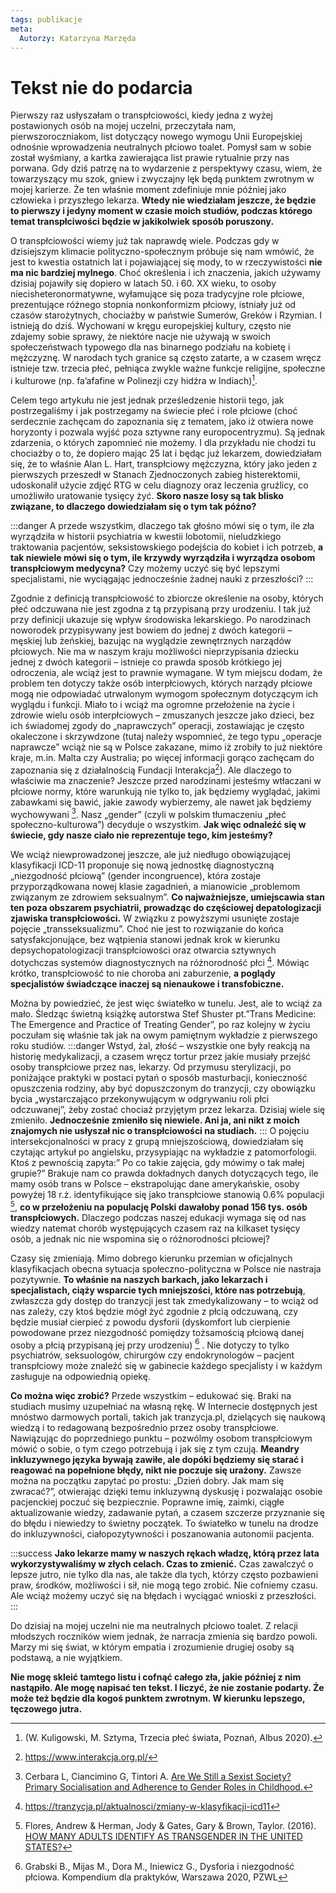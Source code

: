```yaml
---
tags: publikacje
meta:
  Autorzy: Katarzyna Marzęda
---
```


# Tekst nie do podarcia
Pierwszy raz usłyszałam o transpłciowości, kiedy jedna z wyżej postawionych osób na mojej uczelni, przeczytała nam, pierwszoroczniakom, list dotyczący nowego wymogu Unii Europejskiej odnośnie wprowadzenia neutralnych płciowo toalet. Pomysł sam w sobie został wyśmiany, a kartka zawierająca list prawie rytualnie przy nas porwana. Gdy dziś patrzę na to wydarzenie z perspektywy czasu, wiem, że towarzyszący mu szok, gniew i zwyczajny lęk będą punktem zwrotnym w mojej karierze. Że ten właśnie moment zdefiniuje mnie później jako człowieka i przyszłego lekarza. 
**Wtedy nie wiedziałam jeszcze, że będzie to pierwszy i jedyny moment w czasie moich studiów, podczas którego temat transpłciwości będzie w jakikolwiek sposób poruszony.** 

O transpłciowości wiemy już tak naprawdę wiele. Podczas gdy w dzisiejszym klimacie polityczno-społecznym próbuje się nam wmówić, że jest to kwestia ostatnich lat i pojawiającej się mody, to w rzeczywistości **nie ma nic bardziej mylnego**. Choć określenia i ich znaczenia, jakich używamy dzisiaj pojawiły się dopiero w latach 50. i 60. XX wieku, to osoby niecisheteronormatywne, wyłamujące się poza tradycyjne role płciowe, prezentujące różnego stopnia nonkonformizm płciowy, istniały już od czasów starożytnych, chociażby w państwie Sumerów, Greków i Rzymian. I istnieją do dziś. Wychowani w kręgu europejskiej kultury, często nie zdajemy sobie sprawy, że niektóre nacje nie używają w swoich społeczeństwach typowego dla nas binarnego podziału na kobietę i mężczyznę. W narodach tych granice są często zatarte, a w czasem wręcz istnieje tzw. trzecia płeć, pełniąca zwykle ważne funkcje religijne, społeczne i kulturowe (np. fa’afafine w Polinezji czy hidźra w Indiach)[^1].

Celem tego artykułu nie jest jednak prześledzenie historii tego, jak postrzegaliśmy i jak postrzegamy na świecie płeć i role płciowe (choć serdecznie zachęcam do zapoznania się z tematem, jako iż otwiera nowe horyzonty i pozwala wyjść poza sztywne rany europocentryzmu). Są jednak zdarzenia, o których zapomnieć nie możemy. I dla przykładu nie chodzi tu chociażby o to, że dopiero mając 25 lat i będąc już lekarzem, dowiedziałam się, że to właśnie Alan L. Hart, transpłciowy mężczyzna, który jako jeden z pierwszych przeszedł w Stanach Zjednoczonych zabieg histerektomii, udoskonalił użycie zdjęć RTG w celu diagnozy oraz leczenia gruźlicy, co umożliwiło uratowanie tysięcy żyć. **Skoro nasze losy są tak blisko związane, to dlaczego dowiedziałam się o tym tak późno?** 

:::danger
A przede wszystkim, dlaczego tak głośno mówi się o tym, ile zła wyrządziła w historii psychiatria w kwestii lobotomii, nieludzkiego traktowania pacjentów, seksistowskiego podejścia do kobiet i ich potrzeb, **a tak niewiele mówi się o tym, ile krzywdy wyrządziła i wyrządza osobom transpłciowym medycyna?**
Czy możemy uczyć się być lepszymi specjalistami, nie wyciągając jednocześnie żadnej nauki z przeszłości?
:::


Zgodnie z definicją transpłciowość to zbiorcze określenie na osoby, których płeć odczuwana nie jest zgodna z tą przypisaną przy urodzeniu. I tak już przy definicji ukazuje się wpływ środowiska lekarskiego. Po narodzinach noworodek przypisywany jest bowiem do jednej z dwóch kategorii – męskiej lub żeńskiej, bazując na wyglądzie zewnętrznych narządów płciowych. Nie ma w naszym kraju możliwości nieprzypisania dziecku jednej z dwóch kategorii – istnieje co prawda sposób krótkiego jej odroczenia, ale wciąż jest to prawnie wymagane. W tym miejscu dodam, że problem ten dotyczy także osób interpłciowych, których narządy płciowe mogą nie odpowiadać utrwalonym wymogom społecznym dotyczącym ich wyglądu i funkcji. Miało to i wciąż ma ogromne przełożenie na życie i zdrowie wielu osób interpłciowych – zmuszanych jeszcze jako dzieci, bez ich świadomej zgody do „naprawczych” operacji, zostawiając je często okaleczone i skrzywdzone (tutaj należy wspomnieć, że tego typu „operacje naprawcze” wciąż nie są w Polsce zakazane, mimo iż zrobiły to już niektóre kraje, m.in. Malta czy Australia; po więcej informacji gorąco zachęcam do zapoznania się z działalnością Fundacji Interakcja[^2]). 
Ale dlaczego to właściwie ma znaczenie? Jeszcze przed narodzinami jesteśmy wtłaczani w płciowe normy, które warunkują nie tylko to, jak będziemy wyglądać, jakimi zabawkami się bawić, jakie zawody wybierzemy, ale nawet jak będziemy wychowywani [^3]. Nasz „gender” (czyli w polskim tłumaczeniu „płeć społeczno-kulturowa”) decyduje o wszystkim. 
**Jak więc odnaleźć się w świecie, gdy nasze ciało nie reprezentuje tego, kim jesteśmy?**

We wciąż niewprowadzonej jeszcze, ale już niedługo obowiązującej klasyfikacji ICD-11 proponuje się nową jednostkę diagnostyczną „niezgodność płciową” (gender incongruence), która zostaje przyporządkowana nowej klasie zagadnień, a mianowicie „problemom związanym ze zdrowiem seksualnym”. **Co najważniejsze, umiejscawia stan ten poza obszarem psychiatrii, prowadząc do częściowej depatologizacji zjawiska transpłciowości.** W związku z powyższymi usunięte zostaje pojęcie „transseksualizmu”. Choć nie jest to rozwiązanie do końca satysfakcjonujące, bez wątpienia stanowi jednak krok w kierunku depsychopatologizacji transpłciowości oraz otwarcia sztywnych dotychczas systemów diagnostycznych na różnorodność płci [^4]. Mówiąc krótko, transpłciowość to nie choroba ani zaburzenie, **a poglądy specjalistów świadczące inaczej są nienaukowe i transfobiczne.**

Można by powiedzieć, że jest więc światełko w tunelu. Jest, ale to wciąż za mało. Śledząc świetną książkę autorstwa Stef Shuster pt.”Trans Medicine: The Emergence and Practice of Treating Gender”, po raz kolejny w życiu poczułam się właśnie tak jak na owym pamiętnym wykładzie z pierwszego roku studiów. 
:::danger
Wstyd, żal, złość – wszystkie one były reakcją na historię medykalizacji, a czasem wręcz tortur przez jakie musiały przejść osoby transpłciowe przez nas, lekarzy. Od przymusu sterylizacji, po poniżające praktyki w postaci pytań o sposób masturbacji, konieczność opuszczenia rodziny, aby być dopuszczonym do tranzycji, czy obowiązku bycia „wystarczająco przekonywującym w odgrywaniu roli płci odczuwanej”, żeby zostać chociaż przyjętym przez lekarza. Dzisiaj wiele się zmieniło. **Jednocześnie zmieniło się niewiele. Ani ja, ani nikt z moich znajomych nie usłyszał nic o transpłciowości na studiach.**
:::
 O pojęciu intersekcjonalności w pracy z grupą mniejszościową, dowiedziałam się czytając artykuł po angielsku, przysypiając na wykładzie z patomorfologii. Ktoś z pewnością zapyta:” Po co takie zajęcia, gdy mówimy o tak małej grupie?” Brakuje nam co prawda dokładnych danych dotyczących tego, ile mamy osób trans w Polsce – ekstrapolując dane amerykańskie, osoby powyżej 18 r.ż. identyfikujące się jako transpłciowe stanowią 0.6% populacji [^5], **co w przełożeniu na populację Polski dawałoby ponad 156 tys. osób transpłciowych.** Dlaczego podczas naszej edukacji wymaga się od nas wiedzy natemat chorób występujących czasem raz na kilkaset tysięcy osób, a jednak nic nie wspomina się o różnorodności płciowej?

Czasy się zmieniają. Mimo dobrego kierunku przemian w oficjalnych klasyfikacjach obecna sytuacja społeczno-polityczna w Polsce nie nastraja pozytywnie. **To właśnie na naszych barkach, jako lekarzach i specjalistach, ciąży wsparcie tych mniejszości, które nas potrzebują**, zwłaszcza gdy dostęp do tranzycji jest tak zmedykalizowany – to wciąż od nas zależy, czy ktoś będzie mógł żyć zgodnie z płcią odczuwaną, czy będzie musiał cierpieć z powodu dysforii (dyskomfort lub cierpienie powodowane przez niezgodność pomiędzy tożsamością płciową danej osoby a płcią przypisaną jej przy urodzeniu) [^6] . Nie dotyczy to tylko psychiatrów, seksuologów, chirurgów czy endokrynologów – pacjent transpłciowy może znaleźć się w gabinecie każdego specjalisty i w każdym zasługuje na odpowiednią opiekę. 

**Co można więc zrobić?** Przede wszystkim – edukować się. Braki na studiach musimy uzupełniać na własną rękę. W Internecie dostępnych jest mnóstwo darmowych portali, takich jak tranzycja.pl, dzielących się naukową wiedzą i to redagowaną bezpośrednio przez osoby transpłciowe. Nawiązując do poprzedniego punktu – pozwólmy osobom transpłciowym mówić o sobie, o tym czego potrzebują i jak się z tym czują. **Meandry inkluzywnego języka bywają zawiłe, ale dopóki będziemy się starać i reagować na popełnione błędy, nikt nie poczuje się urażony.** Zawsze można na początku zapytać po prostu: „Dzień dobry. Jak mam się zwracać?”, otwierając dzięki temu inkluzywną dyskusję i pozwalając osobie pacjenckiej poczuć się bezpiecznie. Poprawne imię, zaimki, ciągłe aktualizowanie wiedzy, zadawanie pytań, a czasem szczerze przyznanie się do błędu i niewiedzy to świetny początek. To światełko w tunelu na drodze do inkluzywności, ciałopozytywności i poszanowania autonomii pacjenta. 

:::success
**Jako lekarze mamy w naszych rękach władzę, którą przez lata wykorzystywaliśmy w złych celach. Czas to zmienić.** Czas zawalczyć o lepsze jutro, nie tylko dla nas, ale także dla tych, którzy często pozbawieni praw, środków, możliwości i sił, nie mogą tego zrobić. Nie cofniemy czasu. Ale wciąż możemy uczyć się na błędach i wyciągać wnioski z przeszłości.
:::

Do dzisiaj na mojej uczelni nie ma neutralnych płciowo toalet. Z relacji młodszych roczników wiem jednak, że narracja zmienia się bardzo powoli. Marzy mi się świat, w którym empatia i zrozumienie drugiej osoby są podstawą, a nie wyjątkiem. 

**Nie mogę skleić tamtego listu i cofnąć całego zła, jakie później z nim nastąpiło. Ale mogę napisać ten tekst. I liczyć, że nie zostanie podarty. Że może też będzie dla kogoś punktem zwrotnym. W kierunku lepszego, tęczowego jutra.**

[^1]: (W. Kuligowski, M. Sztyma, Trzecia płeć świata, Poznań, Albus 2020).
[^2]:https://www.interakcja.org.pl/
[^3]: Cerbara L, Ciancimino G, Tintori A. [Are We Still a Sexist Society? Primary Socialisation and Adherence to Gender Roles in Childhood.](https://www.ncbi.nlm.nih.gov/pmc/articles/PMC8950774/)
[^4]: https://tranzycja.pl/aktualnosci/zmiany-w-klasyfikacji-icd11
[^5]: Flores, Andrew & Herman, Jody & Gates, Gary & Brown, Taylor. (2016). [HOW MANY ADULTS IDENTIFY AS TRANSGENDER IN THE UNITED STATES?](https://williamsinstitute.law.ucla.edu/publications/trans-adults-united-states/)
[^6]: Grabski B., Mijas M., Dora M., Iniewicz G., Dysforia i niezgodność płciowa. Kompendium dla praktyków, Warszawa 2020, PZWL